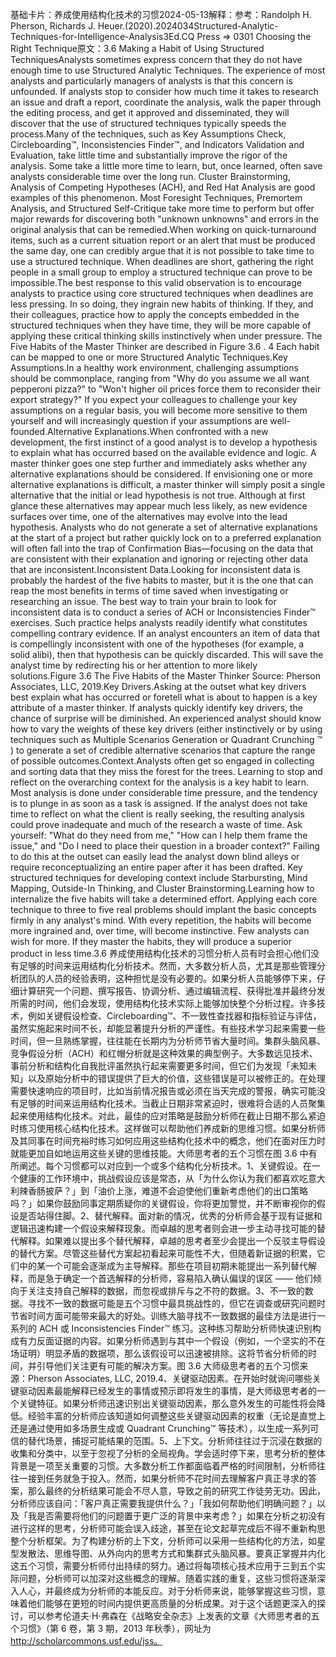

基础卡片：养成使用结构化技术的习惯2024-05-13解释：参考：Randolph H. Pherson, Richards J. Heuer.(2020).2024034Structured-Analytic-Techniques-for-Intelligence-Analysis3Ed.CQ Press => 0301 Choosing the Right Technique原文：3.6 Making a Habit of Using Structured TechniquesAnalysts sometimes express concern that they do not have enough time to use Structured Analytic Techniques. The experience of most analysts and particularly managers of analysts is that this concern is unfounded. If analysts stop to consider how much time it takes to research an issue and draft a report, coordinate the analysis, walk the paper through the editing process, and get it approved and disseminated, they will discover that the use of structured techniques typically speeds the process.Many of the techniques, such as Key Assumptions Check, Circleboarding™, Inconsistencies Finder™, and Indicators Validation and Evaluation, take little time and substantially improve the rigor of the analysis. Some take a little more time to learn, but, once learned, often save analysts considerable time over the long run. Cluster Brainstorming, Analysis of Competing Hypotheses (ACH), and Red Hat Analysis are good examples of this phenomenon. Most Foresight Techniques, Premortem Analysis, and Structured Self-Critique take more time to perform but offer major rewards for discovering both "unknown unknowns" and errors in the original analysis that can be remedied.When working on quick-turnaround items, such as a current situation report or an alert that must be produced the same day, one can credibly argue that it is not possible to take time to use a structured technique. When deadlines are short, gathering the right people in a small group to employ a structured technique can prove to be impossible.The best response to this valid observation is to encourage analysts to practice using core structured techniques when deadlines are less pressing. In so doing, they ingrain new habits of thinking. If they, and their colleagues, practice how to apply the concepts embedded in the structured techniques when they have time, they will be more capable of applying these critical thinking skills instinctively when under pressure. The Five Habits of the Master Thinker are described in Figure 3.6 . 4 Each habit can be mapped to one or more Structured Analytic Techniques.Key Assumptions.In a healthy work environment, challenging assumptions should be commonplace, ranging from "Why do you assume we all want pepperoni pizza?" to "Won't higher oil prices force them to reconsider their export strategy?" If you expect your colleagues to challenge your key assumptions on a regular basis, you will become more sensitive to them yourself and will increasingly question if your assumptions are well-founded.Alternative Explanations.When confronted with a new development, the first instinct of a good analyst is to develop a hypothesis to explain what has occurred based on the available evidence and logic. A master thinker goes one step further and immediately asks whether any alternative explanations should be considered. If envisioning one or more alternative explanations is difficult, a master thinker will simply posit a single alternative that the initial or lead hypothesis is not true. Although at first glance these alternatives may appear much less likely, as new evidence surfaces over time, one of the alternatives may evolve into the lead hypothesis. Analysts who do not generate a set of alternative explanations at the start of a project but rather quickly lock on to a preferred explanation will often fall into the trap of Confirmation Bias—focusing on the data that are consistent with their explanation and ignoring or rejecting other data that are inconsistent.Inconsistent Data.Looking for inconsistent data is probably the hardest of the five habits to master, but it is the one that can reap the most benefits in terms of time saved when investigating or researching an issue. The best way to train your brain to look for inconsistent data is to conduct a series of ACH or Inconsistencies Finder™ exercises. Such practice helps analysts readily identify what constitutes compelling contrary evidence. If an analyst encounters an item of data that is compellingly inconsistent with one of the hypotheses (for example, a solid alibi), then that hypothesis can be quickly discarded. This will save the analyst time by redirecting his or her attention to more likely solutions.Figure 3.6 The Five Habits of the Master Thinker Source: Pherson Associates, LLC, 2019.Key Drivers.Asking at the outset what key drivers best explain what has occurred or foretell what is about to happen is a key attribute of a master thinker. If analysts quickly identify key drivers, the chance of surprise will be diminished. An experienced analyst should know how to vary the weights of these key drivers (either instinctively or by using techniques such as Multiple Scenarios Generation or Quadrant Crunching ™ ) to generate a set of credible alternative scenarios that capture the range of possible outcomes.Context.Analysts often get so engaged in collecting and sorting data that they miss the forest for the trees. Learning to stop and reflect on the overarching context for the analysis is a key habit to learn. Most analysis is done under considerable time pressure, and the tendency is to plunge in as soon as a task is assigned. If the analyst does not take time to reflect on what the client is really seeking, the resulting analysis could prove inadequate and much of the research a waste of time. Ask yourself: "What do they need from me," "How can I help them frame the issue," and "Do I need to place their question in a broader context?" Failing to do this at the outset can easily lead the analyst down blind alleys or require reconceptualizing an entire paper after it has been drafted. Key structured techniques for developing context include Starbursting, Mind Mapping, Outside-In Thinking, and Cluster Brainstorming.Learning how to internalize the five habits will take a determined effort. Applying each core technique to three to five real problems should implant the basic concepts firmly in any analyst's mind. With every repetition, the habits will become more ingrained and, over time, will become instinctive. Few analysts can wish for more. If they master the habits, they will produce a superior product in less time.3.6 养成使用结构化技术的习惯分析人员有时会担心他们没有足够的时间来运用结构化分析技术。然而，大多数分析人员，尤其是那些管理分析团队的人员的经验表明，这种担忧是没有必要的。如果分析人员能够停下来，仔细计算研究一个问题、撰写报告、协调分析、通过编辑流程、获得批准并最终分发所需的时间，他们会发现，使用结构化技术实际上能够加快整个分析过程。许多技术，例如关键假设检查、Circleboarding™、不一致性查找器和指标验证与评估，虽然实施起来时间不长，却能显著提升分析的严谨性。有些技术学习起来需要一些时间，但一旦熟练掌握，往往能在长期内为分析师节省大量时间。集群头脑风暴、竞争假设分析（ACH）和红帽分析就是这种效果的典型例子。大多数远见技术、事前分析和结构化自我批评虽然执行起来需要更多时间，但它们为发现「未知未知」以及原始分析中的错误提供了巨大的价值，这些错误是可以被修正的。在处理需要快速响应的项目时，比如当前情况报告或必须在当天完成的警报，确实可能没有足够的时间来运用结构化技术。当截止日期非常紧迫时，很难将合适的人员聚集起来使用结构化技术。对此，最佳的应对策略是鼓励分析师在截止日期不那么紧迫时练习使用核心结构化技术。这样做可以帮助他们养成新的思维习惯。如果分析师及其同事在时间充裕时练习如何应用这些结构化技术中的概念，他们在面对压力时就能更加自如地运用这些关键的思维技能。大师思考者的五个习惯在图 3.6 中有所阐述。每个习惯都可以对应到一个或多个结构化分析技术。1、关键假设。在一个健康的工作环境中，挑战假设应该是常态，从「为什么你认为我们都喜欢吃意大利辣香肠披萨？」到「油价上涨，难道不会迫使他们重新考虑他们的出口策略吗？」如果你鼓励同事定期质疑你的关键假设，你将更加警觉，并不断审视你的假设是否站得住脚。2、替代解释。面对新的情况，优秀的分析师会基于现有证据和逻辑迅速构建一个假设来解释现象。而卓越的思考者则会进一步主动寻找可能的替代解释。如果难以提出多个替代解释，卓越的思考者至少会提出一个反驳主导假设的替代方案。尽管这些替代方案起初看起来可能性不大，但随着新证据的积累，它们中的某一个可能会逐渐成为主导解释。那些在项目初期未能提出一系列替代解释，而是急于确定一个首选解释的分析师，容易陷入确认偏误的误区 —— 他们倾向于关注支持自己解释的数据，而忽视或排斥与之不符的数据。3、不一致的数据。寻找不一致的数据可能是五个习惯中最具挑战性的，但它在调查或研究问题时节省时间方面可能带来最大的好处。训练大脑寻找不一致数据的最佳方法是进行一系列的 ACH 或 Inconsistencies Finder™ 练习。这种练习帮助分析师快速识别构成有力反面证据的内容。如果分析师遇到与其中一个假设（例如，一个坚实的不在场证明）明显矛盾的数据项，那么该假设可以迅速被排除。这将节省分析师的时间，并引导他们关注更有可能的解决方案。图 3.6 大师级思考者的五个习惯来源：Pherson Associates, LLC, 2019.4、关键驱动因素。在开始时就询问哪些关键驱动因素最能解释已经发生的事情或预示即将发生的事情，是大师级思考者的一个关键特征。如果分析师迅速识别出关键驱动因素，那么意外发生的可能性将会降低。经验丰富的分析师应该知道如何调整这些关键驱动因素的权重（无论是直觉上还是通过使用如多场景生成或 Quadrant Crunching™ 等技术），以生成一系列可信的替代场景，捕捉可能结果的范围。5、上下文。分析师往往过于沉浸在数据的收集和分类中，以至于忽视了分析的全局视角。学会适时停下来，思考分析的整体背景是一项至关重要的习惯。大多数分析工作都面临着严格的时间限制，分析师往往一接到任务就急于投入。然而，如果分析师不花时间去理解客户真正寻求的答案，那么最终的分析结果可能会不尽人意，导致之前的研究工作徒劳无功。因此，分析师应该自问：「客户真正需要我提供什么？」「我如何帮助他们明确问题？」以及「我是否需要将他们的问题置于更广泛的背景中来考虑？」如果在分析之初没有进行这样的思考，分析师可能会误入歧途，甚至在论文起草完成后不得不重新构思整个分析框架。为了构建分析的上下文，分析师可以采用一些结构化的方法，如星型发散法、思维导图、从外向内的思考方式和集群式头脑风暴。要真正掌握并内化这五个习惯，需要分析师付出持续的努力。通过将每项核心技术应用于三到五个实际问题，分析师可以加深对这些概念的理解。随着实践的重复，这些习惯将逐渐深入人心，并最终成为分析师的本能反应。对于分析师来说，能够掌握这些习惯，意味着他们能够在更短的时间内提供更高质量的分析成果。对于这个话题更深入的探讨，可以参考伦道夫·H·弗森在《战略安全杂志》上发表的文章《大师思考者的五个习惯》（第 6 卷，第 3 期，2013 年秋季），网址为 http://scholarcommons.usf.edu/jss。